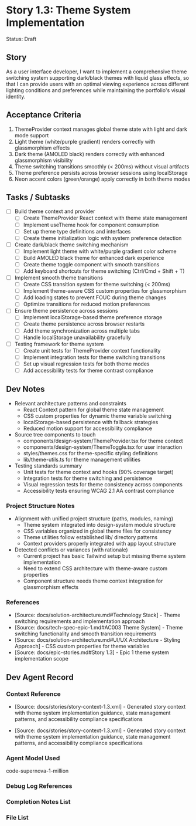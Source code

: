 # Story 1.3: Theme System Implementation

Status: Draft

## Story

As a user interface developer, I want to implement a comprehensive theme switching system supporting dark/black themes with liquid glass effects, so that I can provide users with an optimal viewing experience across different lighting conditions and preferences while maintaining the portfolio's visual identity.

## Acceptance Criteria

1. ThemeProvider context manages global theme state with light and dark mode support
2. Light theme (white/purple gradient) renders correctly with glassmorphism effects
3. Dark theme (AMOLED black) renders correctly with enhanced glassmorphism visibility
4. Theme switching transitions smoothly (< 200ms) without visual artifacts
5. Theme preference persists across browser sessions using localStorage
6. Neon accent colors (green/orange) apply correctly in both theme modes

## Tasks / Subtasks

- [ ] Build theme context and provider
  - [ ] Create ThemeProvider React context with theme state management
  - [ ] Implement useTheme hook for component consumption
  - [ ] Set up theme type definitions and interfaces
  - [ ] Create theme initialization logic with system preference detection
- [ ] Create dark/black theme switching mechanism
  - [ ] Implement light theme with white/purple gradient color scheme
  - [ ] Build AMOLED black theme for enhanced dark experience
  - [ ] Create theme toggle component with smooth transitions
  - [ ] Add keyboard shortcuts for theme switching (Ctrl/Cmd + Shift + T)
- [ ] Implement smooth theme transitions
  - [ ] Create CSS transition system for theme switching (< 200ms)
  - [ ] Implement theme-aware CSS custom properties for glassmorphism
  - [ ] Add loading states to prevent FOUC during theme changes
  - [ ] Optimize transitions for reduced motion preferences
- [ ] Ensure theme persistence across sessions
  - [ ] Implement localStorage-based theme preference storage
  - [ ] Create theme persistence across browser restarts
  - [ ] Add theme synchronization across multiple tabs
  - [ ] Handle localStorage unavailability gracefully
- [ ] Testing framework for theme system
  - [ ] Create unit tests for ThemeProvider context functionality
  - [ ] Implement integration tests for theme switching transitions
  - [ ] Set up visual regression tests for both theme modes
  - [ ] Add accessibility tests for theme contrast compliance

## Dev Notes

- Relevant architecture patterns and constraints
  - React Context pattern for global theme state management
  - CSS custom properties for dynamic theme variable switching
  - localStorage-based persistence with fallback strategies
  - Reduced motion support for accessibility compliance
- Source tree components to touch
  - components/design-system/ThemeProvider.tsx for theme context
  - components/design-system/ThemeToggle.tsx for user interaction
  - styles/themes.css for theme-specific styling definitions
  - lib/theme-utils.ts for theme management utilities
- Testing standards summary
  - Unit tests for theme context and hooks (90% coverage target)
  - Integration tests for theme switching and persistence
  - Visual regression tests for theme consistency across components
  - Accessibility tests ensuring WCAG 2.1 AA contrast compliance

### Project Structure Notes

- Alignment with unified project structure (paths, modules, naming)
  - Theme system integrated into design-system module structure
  - CSS variables organized in global theme files for consistency
  - Theme utilities follow established lib/ directory patterns
  - Context providers properly integrated with app layout structure
- Detected conflicts or variances (with rationale)
  - Current project has basic Tailwind setup but missing theme system implementation
  - Need to extend CSS architecture with theme-aware custom properties
  - Component structure needs theme context integration for glassmorphism effects

### References

- [Source: docs/solution-architecture.md#Technology Stack] - Theme switching requirements and implementation approach
- [Source: docs/tech-spec-epic-1.md#AC003 Theme System] - Theme switching functionality and smooth transition requirements
- [Source: docs/solution-architecture.md#UI/UX Architecture - Styling Approach] - CSS custom properties for theme variables
- [Source: docs/epic-stories.md#Story 1.3] - Epic 1 theme system implementation scope

## Dev Agent Record

### Context Reference

- [Source: docs/stories/story-context-1.3.xml] - Generated story context with theme system implementation guidance, state management patterns, and accessibility compliance specifications

- [Source: docs/stories/story-context-1.3.xml] - Generated story context with theme system implementation guidance, state management patterns, and accessibility compliance specifications

### Agent Model Used

code-supernova-1-million

### Debug Log References

### Completion Notes List

### File List